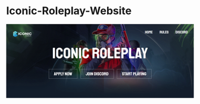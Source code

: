# Iconic-Roleplay-Website

<img align="center" alt="coding" width="600" height="200" src="images/Screenshot 2023-04-30 173229.png">
